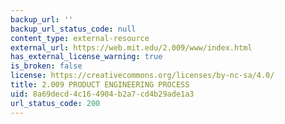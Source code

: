```yaml
---
backup_url: ''
backup_url_status_code: null
content_type: external-resource
external_url: https://web.mit.edu/2.009/www/index.html
has_external_license_warning: true
is_broken: false
license: https://creativecommons.org/licenses/by-nc-sa/4.0/
title: 2.009 PRODUCT ENGINEERING PROCESS
uid: 8a69decd-4c16-4904-b2a7-cd4b29ade1a3
url_status_code: 200
---
```

